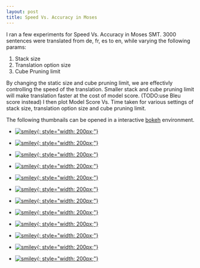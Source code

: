 ```yaml
---
layout: post
title: Speed Vs. Accuracy in Moses
---
```

I ran a few experiments for Speed Vs. Accuracy in Moses SMT. 3000 sentences were translated from de, fr, es to en, while varying the following params:

1. Stack size   
2. Translation option size  
3. Cube Pruning limit  

By changing the static size and cube pruning limit, we are effectivly controlling the speed of the translation. Smaller stack and cube pruning limit will make translation faster at the cost of model score. (TODO:use Bleu score instead) I then plot Model Score Vs. Time taken for various settings of stack size, translation option size and cube pruning limit.

The following thumbnails can be opened in a interactive [bokeh](http://bokeh.pydata.org/en/latest/) environment.

- [![smiley](https://raw.githubusercontent.com/arendu/arendu.github.io/master/images/speed-vs-acc-plots/fr.all.time.vs.score.png){: style="width: 200px;"}](https://raw.githubusercontent.com/arendu/arendu.github.io/master/images/speed-vs-acc-plots/fr.all.time.vs.score.png)  
- [![smiley](https://raw.githubusercontent.com/arendu/arendu.github.io/master/images/speed-vs-acc-plots/fr.short.time.vs.score.png){: style="width: 200px;"}](https://raw.githubusercontent.com/arendu/arendu.github.io/master/images/speed-vs-acc-plots/fr.short.time.vs.score.png)  
- [![smiley](https://raw.githubusercontent.com/arendu/arendu.github.io/master/images/speed-vs-acc-plots/fr.medium.time.vs.score.png){: style="width: 200px;"}](https://raw.githubusercontent.com/arendu/arendu.github.io/master/images/speed-vs-acc-plots/fr.medium.time.vs.score.png)  
- [![smiley](https://raw.githubusercontent.com/arendu/arendu.github.io/master/images/speed-vs-acc-plots/fr.long.time.vs.score.png){: style="width: 200px;"}](https://raw.githubusercontent.com/arendu/arendu.github.io/master/images/speed-vs-acc-plots/fr.long.time.vs.score.png)  

- [![smiley](https://raw.githubusercontent.com/arendu/arendu.github.io/master/images/speed-vs-acc-plots/de.all.time.vs.score.png){: style="width: 200px;"}](https://raw.githubusercontent.com/arendu/arendu.github.io/master/images/speed-vs-acc-plots/de.all.time.vs.score.png)  
- [![smiley](https://raw.githubusercontent.com/arendu/arendu.github.io/master/images/speed-vs-acc-plots/de.short.time.vs.score.png){: style="width: 200px;"}](https://raw.githubusercontent.com/arendu/arendu.github.io/master/images/speed-vs-acc-plots/de.short.time.vs.score.png)  
- [![smiley](https://raw.githubusercontent.com/arendu/arendu.github.io/master/images/speed-vs-acc-plots/de.medium.time.vs.score.png){: style="width: 200px;"}](https://raw.githubusercontent.com/arendu/arendu.github.io/master/images/speed-vs-acc-plots/de.medium.time.vs.score.png)  
- [![smiley](https://raw.githubusercontent.com/arendu/arendu.github.io/master/images/speed-vs-acc-plots/de.long.time.vs.score.png){: style="width: 200px;"}](https://raw.githubusercontent.com/arendu/arendu.github.io/master/images/speed-vs-acc-plots/de.long.time.vs.score.png)  

- [![smiley](https://raw.githubusercontent.com/arendu/arendu.github.io/master/images/speed-vs-acc-plots/es.all.time.vs.score.png){: style="width: 200px;"}](https://raw.githubusercontent.com/arendu/arendu.github.io/master/images/speed-vs-acc-plots/es.all.time.vs.score.png)  
- [![smiley](https://raw.githubusercontent.com/arendu/arendu.github.io/master/images/speed-vs-acc-plots/es.short.time.vs.score.png){: style="width: 200px;"}](https://raw.githubusercontent.com/arendu/arendu.github.io/master/images/speed-vs-acc-plots/es.short.time.vs.score.png)  
- [![smiley](https://raw.githubusercontent.com/arendu/arendu.github.io/master/images/speed-vs-acc-plots/es.medium.time.vs.score.png){: style="width: 200px;"}](https://raw.githubusercontent.com/arendu/arendu.github.io/master/images/speed-vs-acc-plots/es.medium.time.vs.score.png)  
- [![smiley](https://raw.githubusercontent.com/arendu/arendu.github.io/master/images/speed-vs-acc-plots/es.long.time.vs.score.png){: style="width: 200px;"}](https://raw.githubusercontent.com/arendu/arendu.github.io/master/images/speed-vs-acc-plots/es.long.time.vs.score.png)  
